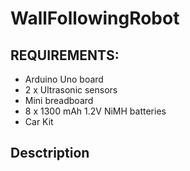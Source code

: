 # WallFollowingRobot

## REQUIREMENTS:

* Arduino Uno board
* 2 x Ultrasonic sensors
* Mini breadboard
* 8  x 1300 mAh 1.2V NiMH batteries
* Car Kit 

## Desctription

  
  
